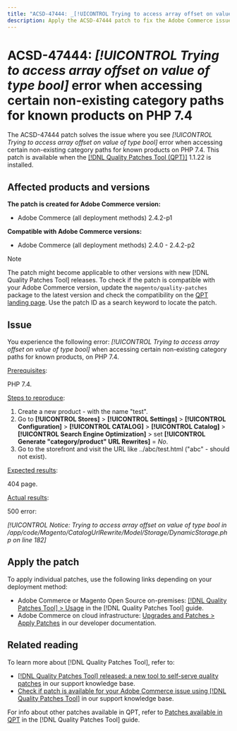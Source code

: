 ```yaml
---
title: "ACSD-47444: _[!UICONTROL Trying to access array offset on value of type bool]_ error when accessing certain non-existing category paths for known products on PHP 7.4"
description: Apply the ACSD-47444 patch to fix the Adobe Commerce issue where there is a _[!UICONTROL Trying to access array offset on value of type bool]_ error when accessing certain non-existing category paths for known products, on PHP 7.4.
---
```


# ACSD-47444: _[!UICONTROL Trying to access array offset on value of type bool]_ error when accessing certain non-existing category paths for known products on PHP 7.4

The ACSD-47444 patch solves the issue where you see _[!UICONTROL Trying to access array offset on value of type bool]_ error when accessing certain non-existing category paths for known products on PHP 7.4. This patch is available when the [[!DNL Quality Patches Tool (QPT)]](/help/announcements/adobe-commerce-announcements/magento-quality-patches-released-new-tool-to-self-serve-quality-patches.md) 1.1.22 is installed.  

## Affected products and versions

**The patch is created for Adobe Commerce version:**
* Adobe Commerce (all deployment methods) 2.4.2-p1

**Compatible with Adobe Commerce versions:**
* Adobe Commerce (all deployment methods) 2.4.0 - 2.4.2-p2

>[!NOTE]
>
>The patch might become applicable to other versions with new [!DNL Quality Patches Tool] releases. To check if the patch is compatible with your Adobe Commerce version, update the `magento/quality-patches` package to the latest version and check the compatibility on the [QPT landing page](https://experienceleague.adobe.com/tools/commerce-quality-patches/index.html). Use the patch ID as a search keyword to locate the patch.

## Issue

You experience the following error: _[!UICONTROL Trying to access array offset on value of type bool]_ when accessing certain non-existing category paths for known products, on PHP 7.4.

<u>Prerequisites</u>:

PHP 7.4.

<u>Steps to reproduce</u>:

1. Create a new product - with the name "test".
1. Go to **[!UICONTROL Stores]** > **[!UICONTROL Settings]** > **[!UICONTROL Configuration]** > **[!UICONTROL CATALOG]** > **[!UICONTROL Catalog]** > **[!UICONTROL Search Engine Optimization]** > set **[!UICONTROL Generate "category/product" URL Rewrites]** = _No_.
1. Go to the storefront and visit the URL like ../abc/test.html ("abc" - should not exist).

<u>Expected results</u>:

404 page.

<u>Actual results</u>:

500 error:

_[!UICONTROL Notice: Trying to access array offset on value of type bool in /app/code/Magento/CatalogUrlRewrite/Model/Storage/DynamicStorage.php on line 182]_

## Apply the patch

To apply individual patches, use the following links depending on your deployment method:

* Adobe Commerce or Magento Open Source on-premises: [[!DNL Quality Patches Tool] > Usage](https://experienceleague.adobe.com/docs/commerce-operations/tools/quality-patches-tool/usage.html) in the [!DNL Quality Patches Tool] guide.
* Adobe Commerce on cloud infrastructure: [Upgrades and Patches > Apply Patches](https://experienceleague.adobe.com/docs/commerce-cloud-service/user-guide/develop/upgrade/apply-patches.html) in our developer documentation.

## Related reading

To learn more about [!DNL Quality Patches Tool], refer to:

* [[!DNL Quality Patches Tool] released: a new tool to self-serve quality patches](/help/announcements/adobe-commerce-announcements/magento-quality-patches-released-new-tool-to-self-serve-quality-patches.md) in our support knowledge base.
* [Check if patch is available for your Adobe Commerce issue using [!DNL Quality Patches Tool]](/help/support-tools/patches-available-in-qpt-tool/check-patch-for-magento-issue-with-magento-quality-patches.md) in our support knowledge base.

For info about other patches available in QPT, refer to [Patches available in QPT](https://experienceleague.adobe.com/tools/commerce-quality-patches/index.html) in the [!DNL Quality Patches Tool] guide.
